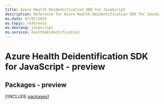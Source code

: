 ```yaml
---
title: Azure Health Deidentification SDK for JavaScript
description: Reference for Azure Health Deidentification SDK for JavaScript
ms.date: 07/07/2025
ms.topic: reference
ms.devlang: javascript
ms.service: healthdeidentification
---
```

# Azure Health Deidentification SDK for JavaScript - preview
## Packages - preview
[!INCLUDE [packages](health-deidentification-index.md)]